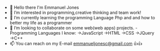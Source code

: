 - 👋 Hello there I'm Emmanuel Jones 
- 👀 I’m interested in programming,creative thinking and team work!
- 🌱 I’m currently learning the programming Language Php and and how to better my life as a programmer
- 💞️ I’m looking to collaborate on some web(web apps) projects.
-Programming Languages I know:
->JavaScript
->HTML
->CSS
->JQuery
->C++
- 📫 You can reach on my E-mail emmanueljonesc@gmail.com 👍👍
